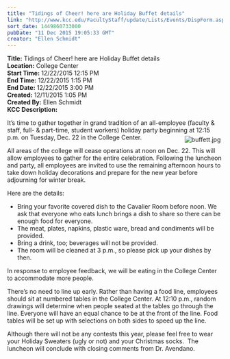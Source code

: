 ```yaml
---
title: "Tidings of Cheer! here are Holiday Buffet details"
link: "http://www.kcc.edu/FacultyStaff/update/Lists/Events/DispForm.aspx?ID=943"
sort_date: 1449860733000
pubDate: "11 Dec 2015 19:05:33 GMT"
creator: "Ellen Schmidt"
---
```


<div><b>Title:</b> Tidings of Cheer! here are Holiday Buffet details</div>
<div><b>Location:</b> College Center</div>
<div><b>Start Time:</b> 12/22/2015 12:15 PM</div>
<div><b>End Time:</b> 12/22/2015 1:15 PM</div>
<div><b>End Date:</b> 12/22/2015 3:00 PM</div>
<div><b>Created:</b> 12/11/2015 1:05 PM</div>
<div><b>Created By:</b> Ellen Schmidt</div>
<div><b>KCC Description:</b> <div class="ExternalClass5344057698C74AA5833656CDDC3BC5E8"><p>It’s time to gather together in grand tradition of an all-employee (faculty &amp; staff, full- &amp; part-time, student workers) holiday party beginning at 12:15 p.m. on Tuesday, Dec. 22 in the College Center.<img alt="buffett.jpg" src="/FacultyStaff/update/Documents/buffett.jpg" style="vertical-align:auto;float:right;margin:5px" /></p>
<p>All areas of the college will cease operations at noon on Dec. 22. This will allow employees to gather for the entire celebration. Following the luncheon and party, all employees are invited to use the remaining afternoon hours to take down holiday decorations and prepare for the new year before adjourning for winter break. </p>
<p>Here are the details:</p>
<ul><li>Bring your favorite covered dish to the Cavalier Room before noon. We ask that everyone who eats lunch brings a dish to share so there can be enough food for everyone.</li>
<li>The meat, plates, napkins, plastic ware, bread and condiments will be provided.</li>
<li>Bring a drink, too; beverages will not be provided.</li>
<li>The room will be cleaned at 3 p.m., so please pick up your dishes by then.</li></ul>
<p>In response to employee feedback, we will be eating in the College Center to accommodate more people.</p>
<p>There’s no need to line up early. Rather than having a food line, employees should sit at numbered tables in the College Center. At 12:10 p.m., random drawings will determine when people seated at the tables go through the line. Everyone will have an equal chance to be at the front of the line. Food tables will be set up with selections on both sides to speed up the line.</p>
<p>Although there will not be any contests this year, please feel free to wear your Holiday Sweaters (ugly or not) and your Christmas socks.  The luncheon will conclude with closing comments from Dr. Avendano.<br /></p></div></div>
